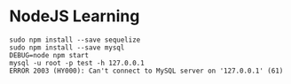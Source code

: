 

NodeJS Learning
=====================

```shell
sudo npm install --save sequelize
sudo npm install --save mysql
DEBUG=node npm start
mysql -u root -p test -h 127.0.0.1
ERROR 2003 (HY000): Can't connect to MySQL server on '127.0.0.1' (61)
```